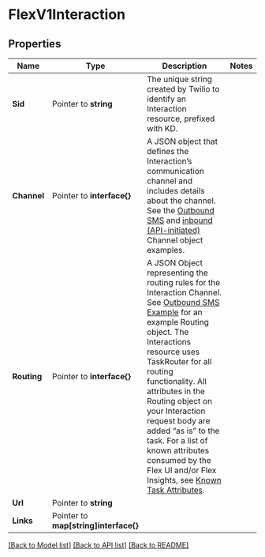 # FlexV1Interaction

## Properties

Name | Type | Description | Notes
------------ | ------------- | ------------- | -------------
**Sid** | Pointer to **string** | The unique string created by Twilio to identify an Interaction resource, prefixed with KD. |
**Channel** | Pointer to **interface{}** | A JSON object that defines the Interaction’s communication channel and includes details about the channel. See the [Outbound SMS](https://www.twilio.com/docs/flex/developer/conversations/interactions-api/interactions#agent-initiated-outbound-interactions) and [inbound (API-initiated)](https://www.twilio.com/docs/flex/developer/conversations/interactions-api/interactions#api-initiated-contact) Channel object examples. |
**Routing** | Pointer to **interface{}** | A JSON Object representing the routing rules for the Interaction Channel. See [Outbound SMS Example](https://www.twilio.com/docs/flex/developer/conversations/interactions-api/interactions#agent-initiated-outbound-interactions) for an example Routing object. The Interactions resource uses TaskRouter for all routing functionality.   All attributes in the Routing object on your Interaction request body are added “as is” to the task. For a list of known attributes consumed by the Flex UI and/or Flex Insights, see [Known Task Attributes](https://www.twilio.com/docs/flex/developer/conversations/interactions-api#task-attributes). |
**Url** | Pointer to **string** |  |
**Links** | Pointer to **map[string]interface{}** |  |

[[Back to Model list]](../README.md#documentation-for-models) [[Back to API list]](../README.md#documentation-for-api-endpoints) [[Back to README]](../README.md)


